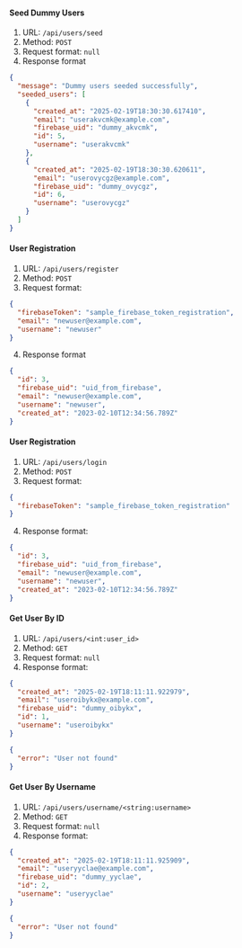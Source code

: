 #### Seed Dummy Users
1. URL: `/api/users/seed`
2. Method: `POST`
3. Request format: `null`
4. Response format
```json
{
  "message": "Dummy users seeded successfully",
  "seeded_users": [
    {
      "created_at": "2025-02-19T18:30:30.617410",
      "email": "userakvcmk@example.com",
      "firebase_uid": "dummy_akvcmk",
      "id": 5,
      "username": "userakvcmk"
    },
    {
      "created_at": "2025-02-19T18:30:30.620611",
      "email": "userovycgz@example.com",
      "firebase_uid": "dummy_ovycgz",
      "id": 6,
      "username": "userovycgz"
    }
  ]
}
```

#### User Registration
1. URL: `/api/users/register`
2. Method: `POST`
3. Request format: 
```json
{
  "firebaseToken": "sample_firebase_token_registration",
  "email": "newuser@example.com",
  "username": "newuser"
}
```

4. Response format
```json
{
  "id": 3,
  "firebase_uid": "uid_from_firebase",
  "email": "newuser@example.com",
  "username": "newuser",
  "created_at": "2023-02-10T12:34:56.789Z"
}
```

#### User Registration
1. URL: `/api/users/login`
2. Method: `POST`
3. Request format: 
```json
{
  "firebaseToken": "sample_firebase_token_registration"
}
```
4. Response format:
```json
{
  "id": 3,
  "firebase_uid": "uid_from_firebase",
  "email": "newuser@example.com",
  "username": "newuser",
  "created_at": "2023-02-10T12:34:56.789Z"
}
```

#### Get User By ID
1. URL: `/api/users/<int:user_id>`
2. Method: `GET`
3. Request format: `null`
4. Response format:
```json
{
  "created_at": "2025-02-19T18:11:11.922979",
  "email": "useroibykx@example.com",
  "firebase_uid": "dummy_oibykx",
  "id": 1,
  "username": "useroibykx"
}
```
```json
{
  "error": "User not found"
}
```


#### Get User By Username
1. URL: `/api/users/username/<string:username>`
2. Method: `GET`
3. Request format: `null`
4. Response format:
```json
{
  "created_at": "2025-02-19T18:11:11.925909",
  "email": "useryyclae@example.com",
  "firebase_uid": "dummy_yyclae",
  "id": 2,
  "username": "useryyclae"
}
```
```json
{
  "error": "User not found"
}
```
